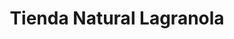 ---
title: "Tienda Natural Lagranola"
url: /montevideo/tienda-natural-lagranola/
shop: Lebensmittel
---